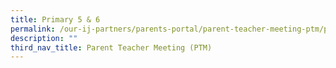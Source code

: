 ```yaml
---
title: Primary 5 & 6
permalink: /our-ij-partners/parents-portal/parent-teacher-meeting-ptm/primary-5-n-primary-6
description: ""
third_nav_title: Parent Teacher Meeting (PTM)
---
```

